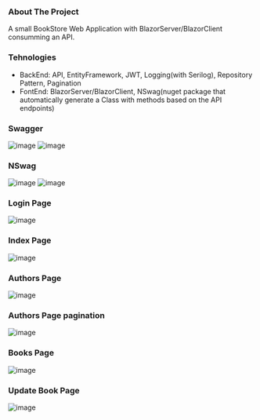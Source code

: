 ### About The Project
A small BookStore Web Application with BlazorServer/BlazorClient consumming an API.

### Tehnologies
- BackEnd: API, EntityFramework, JWT, Logging(with Serilog), Repository Pattern, Pagination
- FontEnd: BlazorServer/BlazorClient, NSwag(nuget package that automatically generate a Class with methods based on the API endpoints)


### Swagger
![image](https://user-images.githubusercontent.com/13439611/172625607-9dd494f1-ab40-466d-89b6-d05cf1133a25.png)
![image](https://user-images.githubusercontent.com/13439611/172625689-a03c6155-39fe-4fe8-80ab-d7019eb12161.png)
 
### NSwag
![image](https://user-images.githubusercontent.com/13439611/172764387-8e1753d9-b037-4c34-bbe3-f237d5e88182.png)
![image](https://user-images.githubusercontent.com/13439611/172764591-f2223ea6-9fbf-4018-8c8d-fcbdb041f2e1.png)

### Login Page
![image](https://user-images.githubusercontent.com/13439611/172764633-d47a5ede-fed8-4412-b195-219f1469d537.png)

### Index Page
![image](https://user-images.githubusercontent.com/13439611/172764852-27e253f3-e108-404e-ad0b-8c6fd7d51340.png)


### Authors Page
![image](https://user-images.githubusercontent.com/13439611/172764961-1c19ff2a-9a81-4f43-ad30-7f894dbe0c85.png)

### Authors Page pagination
![image](https://user-images.githubusercontent.com/13439611/172765003-91dbf47c-063d-472f-a23b-1b832e96ca39.png)


### Books Page 
![image](https://user-images.githubusercontent.com/13439611/172765064-2d71f2a7-1055-4d71-bfd5-9189df63f531.png)

### Update Book Page
![image](https://user-images.githubusercontent.com/13439611/172765097-42a5113f-457f-4146-8ae7-a41ac2d9d250.png)
